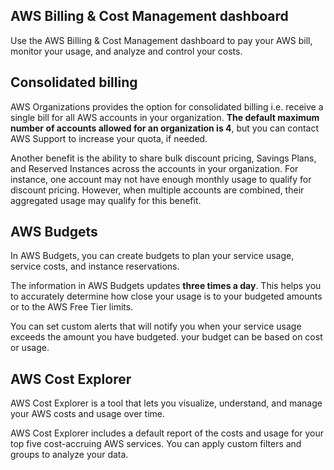 ## AWS Billing & Cost Management dashboard

Use the AWS Billing & Cost Management dashboard to pay your AWS bill, monitor your usage, and analyze and control your costs.

## Consolidated billing

AWS Organizations provides the option for consolidated billing i.e. receive a single bill for all AWS accounts in your organization. **The default maximum number of accounts allowed for an organization is 4**, but you can contact AWS Support to increase your quota, if needed.

Another benefit is the ability to share bulk discount pricing, Savings Plans, and Reserved Instances across the accounts in your organization. For instance, one account may not have enough monthly usage to qualify for discount pricing. However, when multiple accounts are combined, their aggregated usage may qualify for this benefit.

## AWS Budgets

In AWS Budgets, you can create budgets to plan your service usage, service costs, and instance reservations.

The information in AWS Budgets updates **three times a day**. This helps you to accurately determine how close your usage is to your budgeted amounts or to the AWS Free Tier limits.

You can set custom alerts that will notify you when your service usage exceeds the amount you have budgeted. your budget can be based on cost or usage.

## AWS Cost Explorer

AWS Cost Explorer is a tool that lets you visualize, understand, and manage your AWS costs and usage over time.

AWS Cost Explorer includes a default report of the costs and usage for your top five cost-accruing AWS services. You can apply custom filters and groups to analyze your data.
